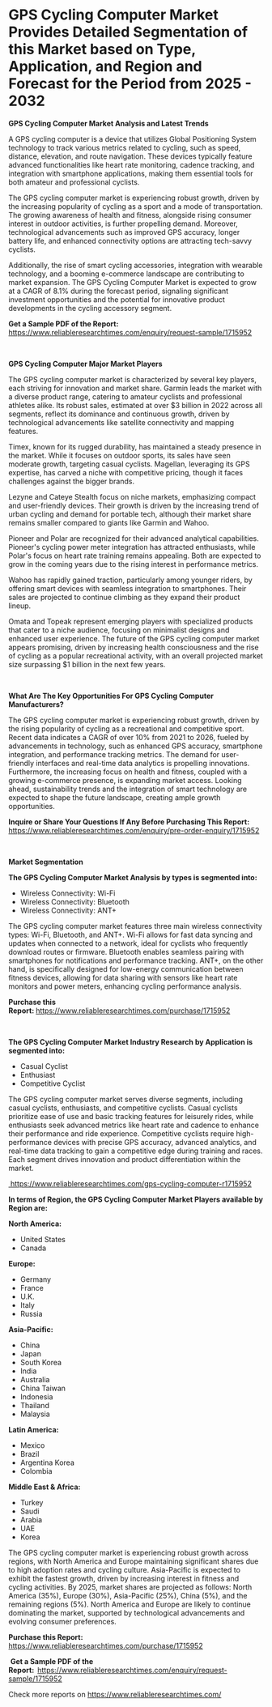 <p><h1>GPS Cycling Computer Market Provides Detailed Segmentation of this Market based on Type, Application, and Region and Forecast for the Period from 2025 - 2032</h1></p><p><strong>GPS Cycling Computer Market Analysis and Latest Trends</strong></p>
<p><p>A GPS cycling computer is a device that utilizes Global Positioning System technology to track various metrics related to cycling, such as speed, distance, elevation, and route navigation. These devices typically feature advanced functionalities like heart rate monitoring, cadence tracking, and integration with smartphone applications, making them essential tools for both amateur and professional cyclists.</p><p>The GPS cycling computer market is experiencing robust growth, driven by the increasing popularity of cycling as a sport and a mode of transportation. The growing awareness of health and fitness, alongside rising consumer interest in outdoor activities, is further propelling demand. Moreover, technological advancements such as improved GPS accuracy, longer battery life, and enhanced connectivity options are attracting tech-savvy cyclists.</p><p>Additionally, the rise of smart cycling accessories, integration with wearable technology, and a booming e-commerce landscape are contributing to market expansion. The GPS Cycling Computer Market is expected to grow at a CAGR of 8.1% during the forecast period, signaling significant investment opportunities and the potential for innovative product developments in the cycling accessory segment.</p></p>
<p><strong>Get a Sample PDF of the Report:&nbsp;</strong> <a href="https://www.reliableresearchtimes.com/enquiry/request-sample/1715952?utm_campaign=3070&utm_medium=2&utm_source=Github&utm_content=ia&utm_term=05042025&utm_id=gps-cycling-computer">https://www.reliableresearchtimes.com/enquiry/request-sample/1715952</a></p>
<p>&nbsp;</p>
<p><strong>GPS Cycling Computer Major Market Players</strong></p>
<p><p>The GPS cycling computer market is characterized by several key players, each striving for innovation and market share. Garmin leads the market with a diverse product range, catering to amateur cyclists and professional athletes alike. Its robust sales, estimated at over $3 billion in 2022 across all segments, reflect its dominance and continuous growth, driven by technological advancements like satellite connectivity and mapping features.</p><p>Timex, known for its rugged durability, has maintained a steady presence in the market. While it focuses on outdoor sports, its sales have seen moderate growth, targeting casual cyclists. Magellan, leveraging its GPS expertise, has carved a niche with competitive pricing, though it faces challenges against the bigger brands.</p><p>Lezyne and Cateye Stealth focus on niche markets, emphasizing compact and user-friendly devices. Their growth is driven by the increasing trend of urban cycling and demand for portable tech, although their market share remains smaller compared to giants like Garmin and Wahoo.</p><p>Pioneer and Polar are recognized for their advanced analytical capabilities. Pioneer's cycling power meter integration has attracted enthusiasts, while Polar's focus on heart rate training remains appealing. Both are expected to grow in the coming years due to the rising interest in performance metrics.</p><p>Wahoo has rapidly gained traction, particularly among younger riders, by offering smart devices with seamless integration to smartphones. Their sales are projected to continue climbing as they expand their product lineup.</p><p>Omata and Topeak represent emerging players with specialized products that cater to a niche audience, focusing on minimalist designs and enhanced user experience. The future of the GPS cycling computer market appears promising, driven by increasing health consciousness and the rise of cycling as a popular recreational activity, with an overall projected market size surpassing $1 billion in the next few years.</p></p>
<p>&nbsp;</p>
<p><strong>What Are The Key Opportunities For GPS Cycling Computer Manufacturers?</strong></p>
<p><p>The GPS cycling computer market is experiencing robust growth, driven by the rising popularity of cycling as a recreational and competitive sport. Recent data indicates a CAGR of over 10% from 2021 to 2026, fueled by advancements in technology, such as enhanced GPS accuracy, smartphone integration, and performance tracking metrics. The demand for user-friendly interfaces and real-time data analytics is propelling innovations. Furthermore, the increasing focus on health and fitness, coupled with a growing e-commerce presence, is expanding market access. Looking ahead, sustainability trends and the integration of smart technology are expected to shape the future landscape, creating ample growth opportunities.</p></p>
<p><strong>Inquire or Share Your Questions If Any Before Purchasing This Report:</strong> <a href="https://www.reliableresearchtimes.com/enquiry/pre-order-enquiry/1715952?utm_campaign=3070&utm_medium=2&utm_source=Github&utm_content=ia&utm_term=05042025&utm_id=gps-cycling-computer">https://www.reliableresearchtimes.com/enquiry/pre-order-enquiry/1715952</a></p>
<p>&nbsp;</p>
<p><strong>Market Segmentation</strong></p>
<p><strong>The GPS Cycling Computer Market Analysis by types is segmented into:</strong></p>
<p><ul><li>Wireless Connectivity: Wi-Fi</li><li>Wireless Connectivity: Bluetooth</li><li>Wireless Connectivity: ANT+</li></ul></p>
<p><p>The GPS cycling computer market features three main wireless connectivity types: Wi-Fi, Bluetooth, and ANT+. Wi-Fi allows for fast data syncing and updates when connected to a network, ideal for cyclists who frequently download routes or firmware. Bluetooth enables seamless pairing with smartphones for notifications and performance tracking. ANT+, on the other hand, is specifically designed for low-energy communication between fitness devices, allowing for data sharing with sensors like heart rate monitors and power meters, enhancing cycling performance analysis.</p></p>
<p><strong>Purchase this Report:&nbsp;</strong><a href="https://www.reliableresearchtimes.com/purchase/1715952?utm_campaign=3070&utm_medium=2&utm_source=Github&utm_content=ia&utm_term=05042025&utm_id=gps-cycling-computer">https://www.reliableresearchtimes.com/purchase/1715952</a></p>
<p>&nbsp;</p>
<p><strong>The GPS Cycling Computer Market Industry Research by Application is segmented into:</strong></p>
<p><ul><li>Casual Cyclist</li><li>Enthusiast</li><li>Competitive Cyclist</li></ul></p>
<p><p>The GPS cycling computer market serves diverse segments, including casual cyclists, enthusiasts, and competitive cyclists. Casual cyclists prioritize ease of use and basic tracking features for leisurely rides, while enthusiasts seek advanced metrics like heart rate and cadence to enhance their performance and ride experience. Competitive cyclists require high-performance devices with precise GPS accuracy, advanced analytics, and real-time data tracking to gain a competitive edge during training and races. Each segment drives innovation and product differentiation within the market.</p></p>
<p><a href="https://www.reliableresearchtimes.com/gps-cycling-computer-r1715952?utm_campaign=3070&utm_medium=2&utm_source=Github&utm_content=ia&utm_term=05042025&utm_id=gps-cycling-computer">&nbsp;https://www.reliableresearchtimes.com/gps-cycling-computer-r1715952</a></p>
<p><strong>In terms of Region, the GPS Cycling Computer Market Players available by Region are:</strong></p>
<p>
    <p> <strong> North America: </strong>
        <ul>
            <li>United States</li>
            <li>Canada</li>
        </ul>
        </p> 
    <p> <strong> Europe: </strong>
        <ul>
            <li>Germany</li>
            <li>France</li>
            <li>U.K.</li>
            <li>Italy</li>
            <li>Russia</li>
        </ul>
        </p> 
    <p> <strong> Asia-Pacific: </strong>
        <ul>
            <li>China</li>
            <li>Japan</li>
            <li>South Korea</li>
            <li>India</li>
            <li>Australia</li>
            <li>China Taiwan</li>
            <li>Indonesia</li>
            <li>Thailand</li>
            <li>Malaysia</li>
        </ul>
        </p> 
    <p> <strong> Latin America: </strong>
        <ul>
            <li>Mexico</li>
            <li>Brazil</li>
            <li>Argentina Korea</li>
            <li>Colombia</li>
        </ul>
        </p> 
    <p> <strong> Middle East & Africa: </strong>
        <ul>
            <li>Turkey</li>
            <li>Saudi</li>
            <li>Arabia</li>
            <li>UAE</li>
            <li>Korea</li>
        </ul>
    </p>
    </p>
<p><p>The GPS cycling computer market is experiencing robust growth across regions, with North America and Europe maintaining significant shares due to high adoption rates and cycling culture. Asia-Pacific is expected to exhibit the fastest growth, driven by increasing interest in fitness and cycling activities. By 2025, market shares are projected as follows: North America (35%), Europe (30%), Asia-Pacific (25%), China (5%), and the remaining regions (5%). North America and Europe are likely to continue dominating the market, supported by technological advancements and evolving consumer preferences.</p></p>
<p><strong>Purchase this Report: </strong><a href="https://www.reliableresearchtimes.com/purchase/1715952?utm_campaign=3070&utm_medium=2&utm_source=Github&utm_content=ia&utm_term=05042025&utm_id=gps-cycling-computer">https://www.reliableresearchtimes.com/purchase/1715952</a></p>
<p>&nbsp;<strong>Get a Sample PDF of the Report:&nbsp;&nbsp;</strong><a href="https://www.reliableresearchtimes.com/enquiry/request-sample/1715952?utm_campaign=3070&utm_medium=2&utm_source=Github&utm_content=ia&utm_term=05042025&utm_id=gps-cycling-computer">https://www.reliableresearchtimes.com/enquiry/request-sample/1715952</a></p>
<p><strong></strong></p>
<p>Check more reports on <a href="https://www.reliableresearchtimes.com/?utm_campaign=3070&utm_medium=2&utm_source=Github&utm_content=ia&utm_term=05042025&utm_id=gps-cycling-computer">https://www.reliableresearchtimes.com/</a></p>